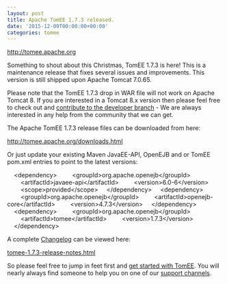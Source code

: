 ```yaml
---
layout: post
title: Apache TomEE 1.7.3 released.
date: '2015-12-09T00:00:00+00:00'
categories: tomee
---
```

<p><a href="http://tomee.apache.org">http://tomee.apache.org</a></p>

<p>Something to shout about this Christmas, TomEE 1.7.3 is here! This is a maintenance release that fixes several issues and improvements. This version is still shipped upon Apache Tomcat 7.0.65.</p>

<p>Please note that the TomEE 1.7.3 drop in WAR file will not work on Apache Tomcat 8. If you are interested in a Tomcat 8.x version then please feel free to check out and <a href="http://tomee.apache.org/contribute.html">contribute to the developer branch</a> - We are always interested in any help from the community that we can get.</p>

<p>The Apache TomEE 1.7.3 release files can be downloaded from here:</p>

<p><a href="http://tomee.apache.org/downloads.html">http://tomee.apache.org/downloads.html</a></p>

<p>Or just update your existing Maven JavaEE-API, OpenEJB and or TomEE pom.xml entries to point to the latest versions:</p>

<p>
&nbsp;&nbsp;&nbsp;&nbsp;&lt;dependency&gt;
&nbsp;&nbsp;&nbsp;&nbsp;&nbsp;&nbsp;&nbsp;&nbsp;&lt;groupId&gt;org.apache.openejb&lt;/groupId&gt;
&nbsp;&nbsp;&nbsp;&nbsp;&nbsp;&nbsp;&nbsp;&nbsp;&lt;artifactId&gt;javaee-api&lt;/artifactId&gt;
&nbsp;&nbsp;&nbsp;&nbsp;&nbsp;&nbsp;&nbsp;&nbsp;&lt;version&gt;6.0-6&lt;/version&gt;
&nbsp;&nbsp;&nbsp;&nbsp;&nbsp;&nbsp;&nbsp;&nbsp;&lt;scope&gt;provided&lt;/scope&gt;
&nbsp;&nbsp;&nbsp;&nbsp;&lt;/dependency&gt;
&nbsp;&nbsp;&nbsp;&nbsp;&lt;dependency&gt;
&nbsp;&nbsp;&nbsp;&nbsp;&nbsp;&nbsp;&nbsp;&nbsp;&lt;groupId&gt;org.apache.openejb&lt;/groupId&gt;
&nbsp;&nbsp;&nbsp;&nbsp;&nbsp;&nbsp;&nbsp;&nbsp;&lt;artifactId&gt;openejb-core&lt;/artifactId&gt;
&nbsp;&nbsp;&nbsp;&nbsp;&nbsp;&nbsp;&nbsp;&nbsp;&lt;version&gt;4.7.3&lt;/version&gt;
&nbsp;&nbsp;&nbsp;&nbsp;&lt;/dependency&gt;
&nbsp;&nbsp;&nbsp;&nbsp;&lt;dependency&gt;
&nbsp;&nbsp;&nbsp;&nbsp;&nbsp;&nbsp;&nbsp;&nbsp;&lt;groupId&gt;org.apache.openejb&lt;/groupId&gt;
&nbsp;&nbsp;&nbsp;&nbsp;&nbsp;&nbsp;&nbsp;&nbsp;&lt;artifactId&gt;tomee&lt;/artifactId&gt;
&nbsp;&nbsp;&nbsp;&nbsp;&nbsp;&nbsp;&nbsp;&nbsp;&lt;version&gt;1.7.3&lt;/version&gt;
&nbsp;&nbsp;&nbsp;&nbsp;&lt;/dependency&gt;
</p>

<p>A complete <a href="http://tomee.apache.org/tomee-1.7.3-release-notes.html">Changelog</a> can be viewed here:</p>

<p><a href="http://tomee.apache.org/tomee-1.7.3-release-notes.html">tomee-1.7.3-release-notes.html</a></p>

<p>So please feel free to jump in feet first and <a href="http://tomee.apache.org/documentation.html">get started with TomEE</a>. You will nearly always find someone to help you on one of our <a href="http://tomee.apache.org/support.html">support channels</a>.</p>
